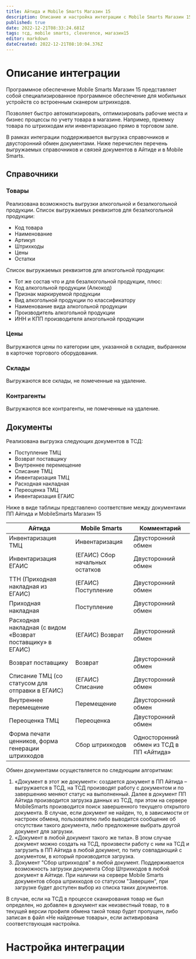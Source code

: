 ```yaml
---
title: Айтида и Mobile Smarts Магазин 15
description: Описание и настройка интеграции с Mobile Smarts Магазин 15
published: true
date: 2022-12-21T08:33:24.681Z
tags: тсд, mobile smarts, cleverence, магазин15
editor: markdown
dateCreated: 2022-12-21T08:10:04.376Z
---
```


# Описание интеграции
Программное обеспечение Mobile Smarts Магазин 15 представляет собой специализированное программное обеспечение для мобильных устройств со встроенным сканером штрихкодов.

Позволяет быстро автоматизировать, оптимизировать рабочие места и бизнес процессы по учету товара в магазине. Например, приемку товара по штрихкодам или инвентаризацию прямо в торговом зале.

В рамках интеграции поддерживается выгрузка справочников и двусторонний обмен документами. Ниже перечислен перечень выгружаемых справочников и связей документов в Айтиде и в Mobile Smarts.
## Справочники
### Товары
Реализована возможность выгрузки алкогольной и безалкогольной продукции.
Список выгружаемых реквизитов для безалкогольной продукции:
- Код товара
- Наименование
- Артикул
- Штрихкоды
- Цены
- Остатки

Список выгружаемых реквизитов для алкогольной продукции:
- Тот же состав что и для безалкогольной продукции, плюс:
- Код алкогольной продукции (Алкокод)
- Признак маркируемой продукции
- Вид алкогольной продукции по классификатору
- Наименование вида алкогольной продукции
- Производитель алкогольной продукции
- ИНН и КПП производителя алкогольной продукции

### Цены
Выгружаются цены по категории цен, указанной в складке, выбранном в карточке торгового оборудования.

### Склады
Выгружаются все склады, не помеченные на удаление.

### Контрагенты
Выгружаются все контрагенты, не помеченные на удаление.

## Документы

Реализована выгрузка следующих документов в ТСД:
- Поступление ТМЦ
- Возврат поставщику
- Внутреннее перемещение
- Списание ТМЦ
- Инвентаризация ТМЦ
- Расходная накладная 
- Переоценка ТМЦ
- Инвентаризация ЕГАИС

Ниже в виде таблицы представлено соответствие между документами ПП Айтида и MobileSmarts Магазин 15

| Айтида | Mobile Smarts | Комментарий |
| - | - | - |
| Инвентаризация ТМЦ | Инвентаризация | Двусторонний обмен |
| Инвентаризация ЕГАИС | (ЕГАИС) Сбор начальных остатков | Двусторонний обмен |
| ТТН (Приходная накладная из ЕГАИС) | (ЕГАИС) Поступление | Двусторонний обмен |
| Приходная накладная | Поступление | Двусторонний обмен |
| Расходная накладная (с видом «Возврат поставщику» в ЕГАИС) | (ЕГАИС) Возврат | Двусторонний обмен |
| Возврат поставщику | Возврат | Двусторонний обмен |
| Списание ТМЦ (со статусом для отправки в ЕГАИС) | (ЕГАИС) Списание | Двусторонний обмен |
| Внутреннее перемещение | Перемещение | Двусторонний обмен |
| Переоценка ТМЦ | Переоценка | Двусторонний обмен |
| Форма печати ценников, форма генерации штрихкодов | Сбор штрихкодов | Односторонний обмен из ТСД в ПП «Айтида» |


Обмен документами осуществляется по следующим алгоритмам:
1.	«Документ в этот же документ»: создается документ в ПП Айтида – выгружается в ТСД, на ТСД производят работу с документом и по завершению меняют статус на выполненный. Далее в документ ПП Айтида производится загрузка данных из ТСД, при этом на сервере MobileSmarts производится поиск завершенного текущего открытого документа.
	В случае, если документ не найден, то, в зависимости от настроек обмена, пользователю либо выводится сообщение об отсутствии такого документа, либо предложение выбрать другой документ для загрузки. 
2.	«Документ в любой документ такого же типа». В этом случае документ можно создать на ТСД, произвести работу с ним на ТСД и загрузить в ПП Айтида в любой документ, по типу совпадающий с документом, в который производится загрузка.
3. Документ "Сбор штрихкодов" в любой документ. Поддерживается возможность загрузки документа Сбор Штрихкодов в любой документ в Айтиде. При наличии на сервере Mobile Smarts документов сбора штрихкодов со статусом "Завершен", при загрузке будет доступен выбор из списка таких документов.


В случае, если на ТСД в процессе сканирования товар не был определен, но добавлен в документ как неизвестный товар, то в текущей версии профиля обмена такой товар будет пропущен, либо записан в файл «Не найденные товары», если активирована соответствующая настройка.

# Настройка интеграции